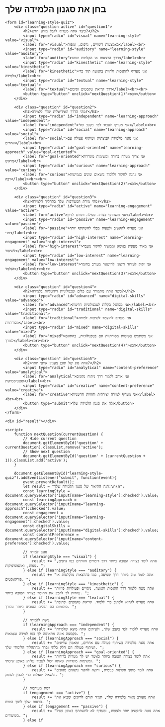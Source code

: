 <!DOCTYPE html>
<html lang="he">
<head>
    <meta charset="UTF-8">
    <meta name="viewport" content="width=device-width, initial-scale=1.0">
    <title>בחן את סגנון הלמידה שלך</title>
    <style>
        .question {
            display: none;
        }
        .active {
            display: block;
        }
    </style>
</head>
<body>
    <h1>בחן את סגנון הלמידה שלך</h1>

    <form id="learning-style-quiz">
        <div class="question active" id="question1">
            <h2>כיצד אתה מעדיף לקבל מידע חדש?</h2>
            <input type="radio" id="visual" name="learning-style" value="visual">
            <label for="visual">באמצעות דימויים, גרפים, ומפות</label><br>
            <input type="radio" id="auditory" name="learning-style" value="auditory">
            <label for="auditory">דרך הרצאות או הקלטות שמע</label><br>
            <input type="radio" id="kinesthetic" name="learning-style" value="kinesthetic">
            <label for="kinesthetic">אני מעדיף להתנסות ולהיות בתנועה תוך כדי למידה</label><br>
            <input type="radio" id="textual" name="learning-style" value="textual">
            <label for="textual">דרך קריאת טקסטים וסיכום</label><br><br>
            <button type="button" onclick="nextQuestion(1)">הבא</button>
        </div>

        <div class="question" id="question2">
            <h2>מהי הדרך האידיאלית שלך ללמידה?</h2>
            <input type="radio" id="independent" name="learning-approach" value="independent">
            <label for="independent">אני מעדיף לעבוד לבד בקצב שלי</label><br>
            <input type="radio" id="social" name="learning-approach" value="social">
            <label for="social">אני נהנה מלמידה קבוצתית ושיתוף פעולה עם אחרים</label><br>
            <input type="radio" id="goal-oriented" name="learning-approach" value="goal-oriented">
            <label for="goal-oriented">אני צריך מטרה ברורה ומשימות מוגדרות מראש</label><br>
            <input type="radio" id="curious" name="learning-approach" value="curious">
            <label for="curious">אני נהנה לחקור וללמוד נושאים שונים בגמישות רבה</label><br><br>
            <button type="button" onclick="nextQuestion(2)">הבא</button>
        </div>

        <div class="question" id="question3">
            <h2>מהי מידת המעורבות שלך בתהליך הלמידה?</h2>
            <input type="radio" id="active" name="learning-engagement" value="active">
            <label for="active">אני משתתף בצורה פעילה ותורם לדיון</label><br>
            <input type="radio" id="passive" name="learning-engagement" value="passive">
            <label for="passive">אני מעדיף להקשיב ולצפות מבלי להשתתף יותר מדי</label><br>
            <input type="radio" id="high-interest" name="learning-engagement" value="high-interest">
            <label for="high-interest">אני מאוד מעוניין בנושא וממשיך לחקור מעבר לשיעור</label><br>
            <input type="radio" id="low-interest" name="learning-engagement" value="low-interest">
            <label for="low-interest">אני זקוק לעידוד חיצוני להישאר מעורב בחומר הנלמד</label><br><br>
            <button type="button" onclick="nextQuestion(3)">הבא</button>
        </div>

        <div class="question" id="question4">
            <h2>כיצד אתה מתמודד עם כלים וטכנולוגיות דיגיטליות בלמידה?</h2>
            <input type="radio" id="advanced" name="digital-skills" value="advanced">
            <label for="advanced">אני מסתגל בקלות לטכנולוגיות חדשות</label><br>
            <input type="radio" id="traditional" name="digital-skills" value="traditional">
            <label for="traditional">אני מעדיף להיצמד לשיטות למידה מסורתיות</label><br>
            <input type="radio" id="mixed" name="digital-skills" value="mixed">
            <label for="mixed">אני משתמש בשיטות מסורתיות וגם בטכנולוגיות, בהתאם לצורך</label><br><br>
            <button type="button" onclick="nextQuestion(4)">הבא</button>
        </div>

        <div class="question" id="question5">
            <h2>איזה סוג של תוכן מעניין אותך יותר?</h2>
            <input type="radio" id="analytical" name="content-preference" value="analytical">
            <label for="analytical">אני אוהב ללמוד דרך ניתוח נתונים וסטטיסטיקות</label><br>
            <input type="radio" id="creative" name="content-preference" value="creative">
            <label for="creative">אני מעדיף למידה יצירתית וחוויות חדשניות</label><br><br>
            <button type="submit">גלה את סגנון הלמידה שלך</button>
        </div>
    </form>

    <div id="result"></div>

    <script>
        function nextQuestion(currentQuestion) {
            // Hide current question
            document.getElementById('question' + currentQuestion).classList.remove('active');
            // Show next question
            document.getElementById('question' + (currentQuestion + 1)).classList.add('active');
        }

        document.getElementById("learning-style-quiz").addEventListener("submit", function(event){
            event.preventDefault();
            let result = "הנה התיאור של סגנון הלמידה שלך:\n\n";
            const learningStyle = document.querySelector('input[name="learning-style"]:checked').value;
            const learningApproach = document.querySelector('input[name="learning-approach"]:checked').value;
            const engagement = document.querySelector('input[name="learning-engagement"]:checked').value;
            const digitalSkills = document.querySelector('input[name="digital-skills"]:checked').value;
            const contentPreference = document.querySelector('input[name="content-preference"]:checked').value;

            // סגנון למידה
            if (learningStyle === "visual") {
                result += "אתה לומד בצורה הטובה ביותר דרך דימויים חזותיים כמו גרפים, מפות, ואינפוגרפיקות. ";
            } else if (learningStyle === "auditory") {
                result += "אתה לומד טוב ביותר דרך שמיעה, כמו בהרצאות מוקלטות או פודקאסטים. ";
            } else if (learningStyle === "kinesthetic") {
                result += "אתה נוטה ללמוד דרך התנסות ותנועה. ניסויים ופעילויות פיזיות עוזרות לך להבין את החומר בצורה הטובה ביותר. ";
            } else if (learningStyle === "textual") {
                result += "אתה מעדיף לקרוא ולכתוב כדי ללמוד. קריאת טקסטים וכתיבת סיכומים הם הכלים הטובים ביותר עבורך. ";
            }

            // גישה ללמידה
            if (learningApproach === "independent") {
                result += "אתה מעדיף ללמוד לבד בקצב שלך, ולעיתים אתה מוצא שלמידה בקבוצה אינה מתאימה לך כמו למידה עצמאית. ";
            } else if (learningApproach === "social") {
                result += "אתה נהנה מלמידה בשיתוף פעולה עם אחרים, ומאמין שדיונים ושיתוף פעולה הם חלק בלתי נפרד מהתהליך הלימודי שלך. ";
            } else if (learningApproach === "goal-oriented") {
                result += "אתה לומד בצורה הטובה ביותר כאשר יש לך מטרות ברורות ומשימות מוגדרות שאתה יכול לעבוד עליהן באופן שיטתי. ";
            } else if (learningApproach === "curious") {
                result += "אתה לומד מתוך סקרנות פנימית, ורוצה לחקור נושאים מגוונים ולשאול שאלות כדי להבין לעומק. ";
            }

            // רמת מעורבות
            if (engagement === "active") {
                result += "אתה מעורב מאוד בלמידה שלך, תמיד תורם לדיונים ומביא את הדעות שלך לתוך השיח. ";
            } else if (engagement === "passive") {
                result += "אתה נוטה להקשיב יותר ולצפות, ומעדיף לא להשתתף באופן פעיל בשיעורים. ";
            } else if



